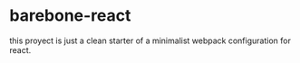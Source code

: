 # barebone-react
this proyect is just a clean starter of a minimalist webpack configuration for react. 
